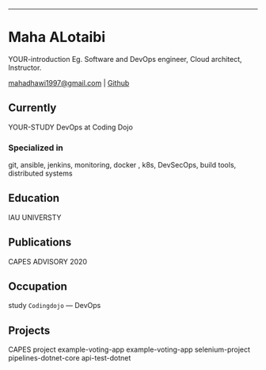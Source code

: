 ---
# Maha ALotaibi
YOUR-introduction
Eg. Software and DevOps engineer, Cloud architect, Instructor.

<div id="webaddress">
<a href="mahadhawi1997@gmail.com">mahadhawi1997@gmail.com</a>
| <a href="https://github.com/Maha-dhawi">Github</a>
</div>


## Currently
YOUR-STUDY
 DevOps at Coding Dojo

### Specialized in
git, ansible, jenkins, monitoring, docker , k8s, DevSecOps, build tools, distributed systems



## Education

IAU UNIVERSTY




## Publications

CAPES ADVISORY 2020

## Occupation
study
`Codingdojo` — DevOps 

## Projects

CAPES project
example-voting-app 
example-voting-app 
selenium-project 
pipelines-dotnet-core
api-test-dotnet

<!-- ### Footer

Last updated: Ags 2022 -->

